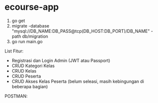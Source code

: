 # ecourse-app

1. go get
2. migrate -database "mysql://DB_NAME:DB_PASS@tcp(DB_HOST:DB_PORT)/DB_NAME" -path db/migration
3. go run main.go


List Fitur:
- Registrasi dan Login Admin (JWT atau Passport)
- CRUD Kategori Kelas
- CRUD Kelas
- CRUD Peserta
- CRUD Akses Kelas Peserta (belum seleasi, masih kebingungan di beberapa bagian)

POSTMAN: 
